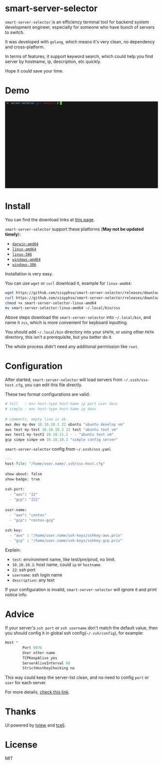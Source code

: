 # smart-server-selector

`smart-server-selector` is an efficiency terminal tool for backend system development engineer,
especially for someone who have bunch of servers to switch.

It was developed with `golang`, which means it's very clean, no dependency and cross-platform.

In terms of features, it support keyword search, which could help you find server by hostname, ip, description, etc quickly.

Hope it could save your time.

# Demo

![demo](./demo.gif)

# Install

You can find the download links at [this page](https://github.com/sisyphsu/smart-server-selector/releases).

`smart-server-selector` support these platforms (**May not be updated timely**): 

+ [`darwin-amd64`](https://github.com/sisyphsu/smart-server-selector/releases/download/1.0.0/smart-server-selector-darwin-10.6-amd64)
+ [`linux-amd64`](https://github.com/sisyphsu/smart-server-selector/releases/download/1.0.0/smart-server-selector-linux-amd64)
+ [`linux-386`](https://github.com/sisyphsu/smart-server-selector/releases/download/1.0.0/smart-server-selector-linux-386)
+ [`windows-amd64`](https://github.com/sisyphsu/smart-server-selector/releases/download/1.0.0/smart-server-selector-windows-4.0-amd64.exe)
+ [`windows-386`](https://github.com/sisyphsu/smart-server-selector/releases/download/1.0.0/smart-server-selector-windows-4.0-386.exe)

Installation is very easy.

You can use `wget` or `curl` download it, example for `linux-amd64`:

```bash
wget https://github.com/sisyphsu/smart-server-selector/releases/download/{version}/smart-server-selector-linux-amd64
curl https://github.com/sisyphsu/smart-server-selector/releases/download/{version}/smart-server-selector-linux-amd64 > smart-server-selector-linux-amd64 
chmod +x smart-server-selector-linux-amd64
mv smart-server-selector-linux-amd64 ~/.local/bin/sss 
```

Above steps download the `smart-server-selector` into `~/.local/bin`, and name it `sss`, 
which is more convenient for keyboard inputting. 

You should add `~/.local/bin` directory into your `$PATH`, or using other `PATH` directory, 
this isn't a prerequisite, but you better do it. 

The whole process didn't need any additional permission like `root`.

# Configuration

After started, `smart-server-selector` will load servers from `~/.sssh/sss-host.cfg`, you can edit this file directly.

These two format configurations are valid:

```python
# full   : env host-type host-hame ip port user desc
# simple : env host-type host-hame ip desc

# comments, empty line is ok.
aws dev my-dev 10.10.10.1 22 ubuntu "ubuntu develop vm"
aws test my-test 10.10.10.2 22 test "ubuntu test vm"
aws test1 my-test1 10.10.11.2 - - "ubuntu test vm"
gcp simpe simpe-vm 10.10.10.3 "simple config server"
```

`smart-server-selector` config from `~/.sssh/sss.yaml`


```python
---
host-file: "/home/user.name/.ssh/sss-host.cfg"

show-about: false
show-badge: true

ssh-port: 
  - "aws": "22"
  - "gcp": "222"

user-name: 
  - "aws": "centos"
  - "gcp": "centos-gcp"

ssh-key: 
  - "aws" : "/home/user.name/ssh-keys/sshkey-aws.priv"
  - "gcp" : "/home/user.name/ssh-keys/sshkey-gcp.priv"

```


Explain:

+ `test`: environment name, like test/pre/prod, no limit.
+ `10.10.10.1`: host name, could `ip` or `hostname`.
+ `22`: ssh port
+ `username`: ssh login name
+ `description`: any text

If your configuration is invalid, `smart-server-selector` will ignore it and print notice info.

# Advice

If your server's `ssh port` or `ssh username` don't match the default value, 
then you should config it in global ssh config(`~/.ssh/config`), for example:

```python
Host *
        Port 9876
        User other-name
        TCPKeepAlive yes
        ServerAliveInterval 60
        StrictHostKeyChecking no
```

This way could keep the server-list clean, and no need to config `port` or `user` for each server.

For more details, [check this link](https://www.ssh.com/ssh/config/).

# Thanks

UI powered by [tview](https://github.com/rivo/tview) and [tcell](https://github.com/gdamore/tcell).

# License

MIT

